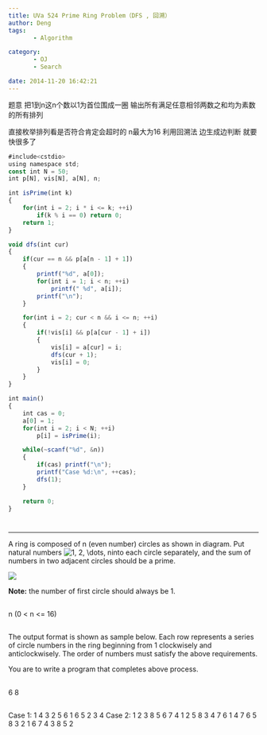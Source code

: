 ```yaml
---
title: UVa 524 Prime Ring Problem（DFS , 回溯）
author: Deng
tags: 
       - Algorithm

category: 
       - OJ
       - Search

date: 2014-11-20 16:42:21
---
```

题意 把1到n这n个数以1为首位围成一圈 输出所有满足任意相邻两数之和均为素数的所有排列

直接枚举排列看是否符合肯定会超时的 n最大为16 利用回溯法 边生成边判断 就要快很多了

```js 
#include<cstdio>
using namespace std;
const int N = 50;
int p[N], vis[N], a[N], n;

int isPrime(int k)
{
    for(int i = 2; i * i <= k; ++i)
        if(k % i == 0) return 0;
    return 1;
}

void dfs(int cur)
{
    if(cur == n && p[a[n - 1] + 1])
    {
        printf("%d", a[0]);
        for(int i = 1; i < n; ++i)
            printf(" %d", a[i]);
        printf("\n");
    }

    for(int i = 2; cur < n && i <= n; ++i)
    {
        if(!vis[i] && p[a[cur - 1] + i])
        {
            vis[i] = a[cur] = i;
            dfs(cur + 1);
            vis[i] = 0;
        }
    }
}

int main()
{
    int cas = 0;
    a[0] = 1;
    for(int i = 2; i < N; ++i)
        p[i] = isPrime(i);

    while(~scanf("%d", &n))
    {
        if(cas) printf("\n");
        printf("Case %d:\n", ++cas);
        dfs(1);
    }

    return 0;
}
```

#

****

A ring is composed of n (even number) circles as shown in diagram. Put natural numbers ![$1, 2, \dots, n$](../images/dge.org-external-5-524img1.gif.png)into each circle separately, and the sum of numbers in two adjacent circles should be a prime.

![](../images/dge.org-external-5-p524.gif.png)

**Note:** the number of first circle should always be 1.

##

n (0 < n <= 16)

##

The output format is shown as sample below. Each row represents a series of circle numbers in the ring beginning from 1 clockwisely and anticlockwisely. The order of numbers must satisfy the above requirements.

You are to write a program that completes above process.

##

6 8

##

Case 1: 1 4 3 2 5 6 1 6 5 2 3 4 Case 2: 1 2 3 8 5 6 7 4 1 2 5 8 3 4 7 6 1 4 7 6 5 8 3 2 1 6 7 4 3 8 5 2